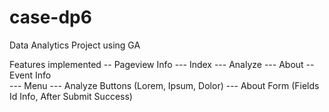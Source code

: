 # case-dp6

Data Analytics Project using GA <br>

Features implemented
-- Pageview Info
  --- Index
  --- Analyze
  --- About
-- Event Info  
  --- Menu
  --- Analyze Buttons (Lorem, Ipsum, Dolor)
  --- About Form (Fields Id Info, After Submit Success)
  
